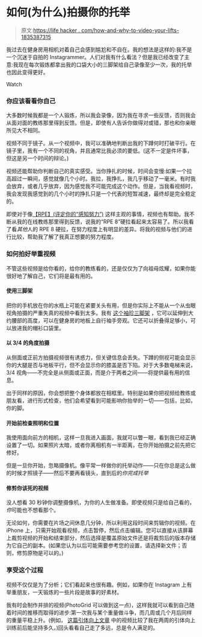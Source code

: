 # 如何(为什么)拍摄你的托举

> 原文:[https://life hacker . com/how-and-why-to-video-your-lifts-1835387315](https://lifehacker.com/how-and-why-to-video-your-lifts-1835387315)

我过去在健身房用相机对着自己会感到尴尬和不自在。我的想法是这样的:我不是一个沉迷于自拍的 Instagrammer。人们对我有什么看法？但是我已经改变了主意:我现在每次锻炼都拿出我的口袋大小的三脚架给自己录像至少一次，我的托举也因此变得更好。

Watch

### 你应该看看你自己

大多数时候我都是一个人锻炼，所以我会录像，因为我在寻求一些反馈，否则我会从面对面的教练那里得到反馈。但是，即使有人告诉你做得对或错，那也和你亲眼所见大不相同。

视频不同于镜子。从一个视频中，我可以准确地判断出我的下蹲何时打破平行。在镜子里，我有一个不同的视角，并且通常比我必须的要低。(这不一定是件坏事，但这是另一个时间的辩论。)

视频还能帮助你判断自己的真实感受。当你挣扎的时候，时间会变慢:如果一个拉高超过一瞬间，感觉就像几个小时。我拉，我挣扎，我几乎移动了一毫米。有时我会放弃，或者几乎放弃，因为感觉我不可能完成这个动作。但是，当我看视频时，我会发现我感觉到的几个小时的挣扎只是一个代表的短暂减速，最终却是完全稳定的。

即使对于像[【RPE】(评定你的“感知努力”)](https://vitals.lifehacker.com/how-to-use-rpe-for-your-lifting-workouts-1834808608) 这样主观的事情，视频也有帮助。我不断从我的在线教练那里得到反馈，说我的“RPE 8”硬拉看起来太容易了。所以我看了看*其他*人的 RPE 8 硬拉，在努力程度上有明显的差异。将我的视频与他们的进行比较，帮助我了解了我真正想要的努力程度。

### 如何拍好举重视频

不管这些视频是给你看的，给你的教练看的，还是仅仅为了向祖母炫耀，如果你能很好地了解自己，它们将是最有用的。

#### 使用三脚架

把你的手机放在你的水瓶上可能在紧要关头有用，但是你实际上不能从一个从虫眼视角拍摄的严重失真的视频中看到太多。我有 [这个袖珍三脚架](https://www.amazon.com/gp/product/B076P8HV8F/ref=ppx_yo_dt_b_asin_title_o04_s00?asc_campaign=InlineText&asc_refurl=https://lifehacker.com/how-and-why-to-video-your-lifts-1835387315&asc_source=&ie=UTF8&psc=1&tag=kinjalifehackerlink-20) ，它可以延伸到大约腰部的高度，可以在健身房的地板上自行袖手旁观。它还可以折叠得足够小，可以放进我的帽衫口袋里。

#### 以 3/4 的角度拍摄

从侧面或正前方拍摄视频很有诱惑力，但关键信息会丢失。下蹲的侧视可能会显示你的大腿是否与地板平行，但不会显示你的膝盖是否下陷。对于大多数电梯来说，3/4 视角——不完全是从侧面或正面，而是介于两者之间——将提供最有用的信息。

出于同样的原因，你会想把整个身体都放在相框里。特别是如果你把视频给教练或朋友看，进行形式检查，他们会希望看到可能影响你抬举的一切——包括，比如，你的脚。

#### 开始前检查照明和位置

我使用面向前方的相机，这样一旦我进入画面，我就可以瞥一眼，看到我已经正确设置了一切。如果照片太暗，或者你离相机有一半距离，在你开始拍摄之前先把它修好。

但是一旦你开始，忽略摄像机。像平常一样做你的托举动作——只在你总是这么做的时候才照镜子——然后不要再看镜头，直到后的*你完成托举*

#### 修剪你该死的视频

没人想看 30 秒钟你调整摄像机，为你的人生做准备。即使视频只是给自己看的，*你*可能也不想看那个。

无论如何，你需要在片场之间休息几分钟，所以利用这段时间来剪辑你的视频。在 iPhone 上，只需开始观看视频，点击暂停，然后点击编辑。您可以直接从该屏幕上裁剪视频的开始和结束部分，然后选择是覆盖原始文件还是将裁剪后的版本存储为它自己的副本。(如果您认为以后可能需要参考您的设置，请选择新文件；否则，修剪原物是可以的。)

### 享受这个过程

视频不仅仅是为了分析；它们看起来也很有趣。例如，如果你在 Instagram 上有举重朋友，一天锻炼的一些片段是故事的好素材。

我有时会制作并排的视频(PhotoGrid 可以做到这一点)，这样我就可以看到自己随着时间的推移而取得的进步:第一次我与某个重量做斗争，而几周或几个月后同样的重量平稳上升。(例如， [这篇引体向上文章](https://vitals.lifehacker.com/two-weeks-of-this-workout-brought-me-within-inches-of-a-1794336550) 中的视频比较了我在两周的引体向上训练前后能坚持多久。)回头看看自己走了多远，总是令人满足的。